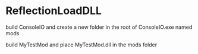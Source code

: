 # ReflectionLoadDLL


build ConsoleIO and create a new folder in the root of ConsoleIO.exe named mods

build MyTestMod and place MyTestMod.dll in the mods folder

